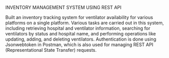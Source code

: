 INVENTORY MANAGEMENT SYSTEM USING REST API

Built an inventory tracking system for ventilator availability for various platforms on a single platform. Various tasks are carried out in this system, including retrieving hospital and ventilator information, searching for ventilators by status and hospital name, and performing operations like updating, adding, and deleting ventilators. Authentication is done using Jsonwebtoken in Postman, which is also used for managing REST API (Representational State Transfer) requests.
